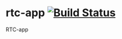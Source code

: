 rtc-app
[![Build Status](https://drone.io/github.com/ReturnOnIntellingenceTraineeCommunity/rtc-app/status.png)](https://drone.io/github.com/ReturnOnIntellingenceTraineeCommunity/rtc-app/latest)
=======

RTC-app
